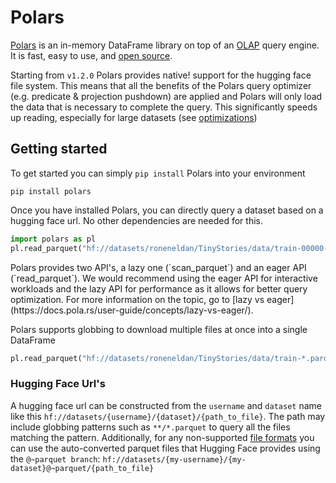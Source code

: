 # Polars

[Polars](https://pola.rs/) is an in-memory DataFrame library on top of an [OLAP](https://en.wikipedia.org/wiki/Online_analytical_processing) query engine. It is fast, easy to use, and [open source](https://github.com/pola-rs/polars/). 

Starting from `v1.2.0` Polars provides native! support for the hugging face file system. This means that all the benefits of the Polars query optimizer (e.g. predicate & projection pushdown) are applied and Polars will only load the data that is necessary to complete the query. This significantly speeds up reading, especially for large datasets (see [optimizations](./datasets-polars-optimizations))

## Getting started

To get started you can simply `pip install` Polars into your environment

```
pip install polars
``` 

Once you have installed Polars, you can directly query a dataset based on a hugging face url. No other dependencies are needed for this.

```python
import polars as pl
pl.read_parquet("hf://datasets/roneneldan/TinyStories/data/train-00000-of-00004-2d5a1467fff1081b.parquet")
```

<Tip>
Polars provides two API's, a lazy one (`scan_parquet`) and an eager API (`read_parquet`). We would recommend using the eager API for interactive workloads and the lazy API for performance as it allows for better query optimization. For more information on the topic, go to [lazy vs eager](https://docs.pola.rs/user-guide/concepts/lazy-vs-eager/).
</Tip>

Polars supports globbing to download multiple files at once into a single DataFrame

```python
pl.read_parquet("hf://datasets/roneneldan/TinyStories/data/train-*.parquet")
```

### Hugging Face Url's

A hugging face url can be constructed from the `username` and `dataset` name like this `hf://datasets/{username}/{dataset}/{path_to_file}`. The path may include globbing patterns such as `**/*.parquet` to query all the files matching the pattern. Additionally, for any non-supported [file formats](./datasets-polars-file-formats) you can use the auto-converted parquet files that Hugging Face provides using the `@~parquet branch`: `hf://datasets/{my-username}/{my-dataset}@~parquet/{path_to_file}`
